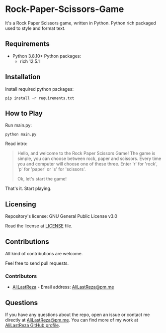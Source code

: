 # Rock-Paper-Scissors-Game

It's a Rock Paper Scissors game, written in Python.
Python rich packaged used to style and format text.

## Requirements

- Python 3.8.10+
  Python packages:
  - rich 12.5.1

## Installation

Install required python packages:

```console
pip install -r requirements.txt
```

## How to Play

Run main.py:

```console
python main.py
```

Read intro:

> Hello, and welcome to the Rock Paper Scissors Game!
> The game is simple, you can choose between rock, paper and scissors.
> Every time you and computer will choose one of these three.
> Enter 'r' for 'rock', 'p' for 'paper' or 's' for 'scissors'.
>
> Ok, let's start the game!

That's it. Start playing.

## Licensing

Repository's license: GNU General Public License v3.0

Read the license at [LICENSE](https://github.com/AliLastReza/Password-Generator/blob/main/LICENSE) file.

## Contributions

All kind of contributions are welcome.

Feel free to send pull requests.

### Contributors

- [AliLastReza](https://github.com/AliLastReza/) - Email address: [AliLastReza@pm.me](mailto:AliLastReza@pm.me)

## Questions

If you have any questions about the repo, open an issue or contact me directly at [AliLastReza@pm.me](AliLastReza@pm.me). You can find more of my work at [AliLastReza GitHub profile](https://github.com/AliLastReza/).
